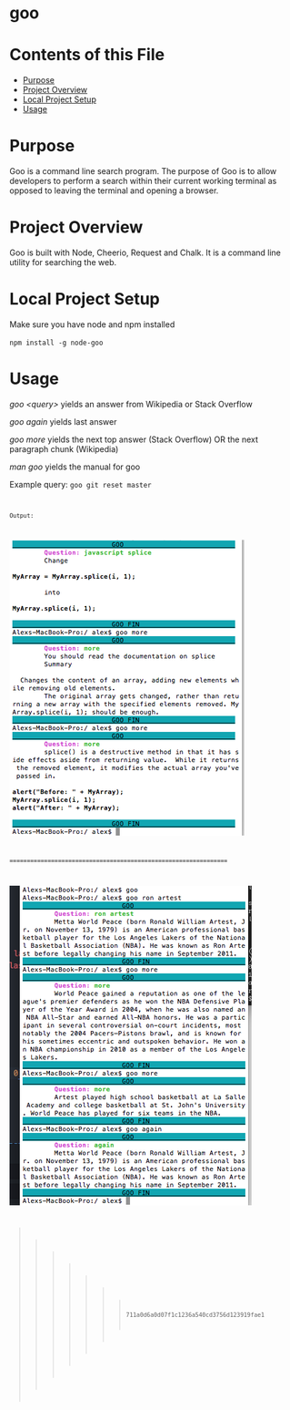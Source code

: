 # goo

# Contents of this File

* [Purpose](#purpose)
* [Project Overview](#project-overview)
* [Local Project Setup](#local-project-setup)
* [Usage](#usage)



# Purpose

Goo is a command line search program. The purpose of Goo is to allow developers to perform a search within their current working terminal as opposed to leaving the terminal and opening a browser.

# Project Overview

Goo is built with Node, Cheerio, Request and Chalk. It is a command line utility for searching the web.

# Local Project Setup

Make sure you have node and npm installed

`npm install -g node-goo`

# Usage

_goo \<query>_ yields an answer from Wikipedia or Stack Overflow

_goo again_ yields last answer

_goo more_ yields the next top answer (Stack Overflow) OR the next paragraph chunk (Wikipedia)

_man goo_ yields the manual for goo

Example query: <code>goo git reset master <code>

Output:

![image](./img/search-example-01.png?raw=true)

===============================================================

![image](./img/search-example-02.png?raw=true)
>>>>>>> 711a0d6a0d07f1c1236a540cd3756d123919fae1
